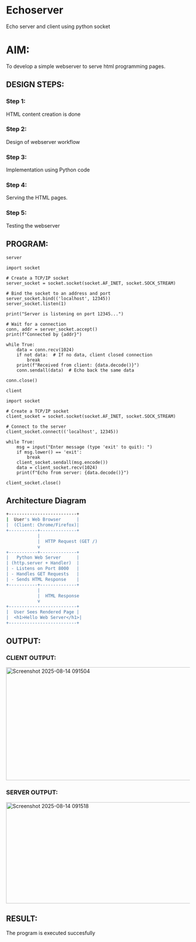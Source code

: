 # Echoserver
Echo server and client using python socket
# AIM:

To develop a simple webserver to serve html programming pages.

## DESIGN STEPS:

### Step 1:

HTML content creation is done

### Step 2:

Design of webserver workflow

### Step 3:

Implementation using Python code

### Step 4:

Serving the HTML pages.

### Step 5:

Testing the webserver

## PROGRAM:
```
server

import socket

# Create a TCP/IP socket
server_socket = socket.socket(socket.AF_INET, socket.SOCK_STREAM)

# Bind the socket to an address and port
server_socket.bind(('localhost', 12345))
server_socket.listen(1)

print("Server is listening on port 12345...")

# Wait for a connection
conn, addr = server_socket.accept()
print(f"Connected by {addr}")

while True:
    data = conn.recv(1024)
    if not data:  # If no data, client closed connection
        break
    print(f"Received from client: {data.decode()}")
    conn.sendall(data)  # Echo back the same data

conn.close()

client

import socket

# Create a TCP/IP socket
client_socket = socket.socket(socket.AF_INET, socket.SOCK_STREAM)

# Connect to the server
client_socket.connect(('localhost', 12345))

while True:
    msg = input("Enter message (type 'exit' to quit): ")
    if msg.lower() == 'exit':
        break
    client_socket.sendall(msg.encode())
    data = client_socket.recv(1024)
    print(f"Echo from server: {data.decode()}")

client_socket.close()

```
##  Architecture Diagram

```bash
+--------------------------+
|  User's Web Browser      |
|  (Client: Chrome/Firefox)|
+-----------+--------------+
            |
            |  HTTP Request (GET /)
            v
+-----------+--------------+
|   Python Web Server      |
| (http.server + Handler)  |
| - Listens on Port 8000   |
| - Handles GET Requests   |
| - Sends HTML Response    |
+-----------+--------------+
            |
            |  HTML Response
            v
+--------------------------+
|  User Sees Rendered Page |
|  <h1>Hello Web Server</h1>|
+--------------------------+
```


## OUTPUT:
### CLIENT OUTPUT:
<img width="851" height="309" alt="Screenshot 2025-08-14 091504" src="https://github.com/user-attachments/assets/fe6a7746-6ada-4d1f-9fec-532ae84714ed" />

### SERVER OUTPUT:
<img width="861" height="277" alt="Screenshot 2025-08-14 091518" src="https://github.com/user-attachments/assets/bcb50114-5153-43fd-b6fd-bc5b02bec6a8" />

## RESULT:
The program is executed succesfully
